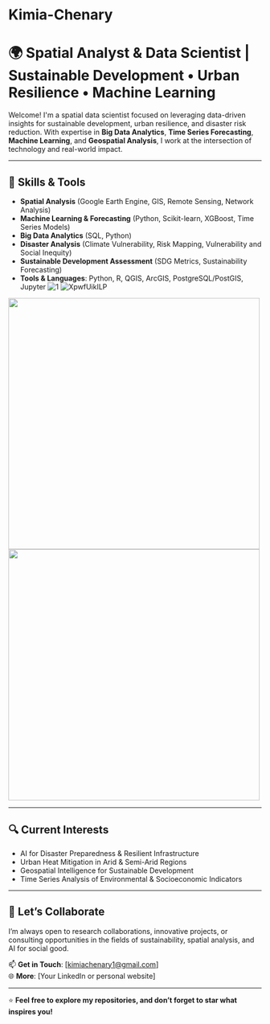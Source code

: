 # Kimia-Chenary
# 🌍 Spatial Analyst & Data Scientist | Sustainable Development • Urban Resilience • Machine Learning

Welcome! I'm a spatial data scientist focused on leveraging data-driven insights for sustainable development, urban resilience, and disaster risk reduction. With expertise in **Big Data Analytics**, **Time Series Forecasting**, **Machine Learning**, and **Geospatial Analysis**, I work at the intersection of technology and real-world impact.

---

## 🔧 Skills & Tools

- **Spatial Analysis** (Google Earth Engine, GIS, Remote Sensing, Network Analysis) 
- **Machine Learning & Forecasting** (Python, Scikit-learn, XGBoost, Time Series Models)
- **Big Data Analytics** (SQL, Python)
- **Disaster Analysis** (Climate Vulnerability, Risk Mapping, Vulnerability and Social Inequity)
- **Sustainable Development Assessment** (SDG Metrics, Sustainability Forecasting)
- **Tools & Languages**: Python, R, QGIS, ArcGIS, PostgreSQL/PostGIS, Jupyter
![1](https://github.com/user-attachments/assets/44529f86-6021-48dd-a32c-9f88d8f958b9)
![XpwfUikILP](https://github.com/user-attachments/assets/a7bc3926-6619-48e2-a9f3-f4e9b82fd0b3)
<img src="https://github.com/user-attachments/assets/44529f86-6021-48dd-a32c-9f88d8f958b9" width="500"/>
<img src="https://github.com/user-attachments/assets/a7bc3926-6619-48e2-a9f3-f4e9b82fd0b3" width="500"/>

---


## 🔍 Current Interests

- AI for Disaster Preparedness & Resilient Infrastructure  
- Urban Heat Mitigation in Arid & Semi-Arid Regions  
- Geospatial Intelligence for Sustainable Development  
- Time Series Analysis of Environmental & Socioeconomic Indicators  

---

## 🤝 Let’s Collaborate

I’m always open to research collaborations, innovative projects, or consulting opportunities in the fields of sustainability, spatial analysis, and AI for social good.

📫 **Get in Touch**: [kimiachenary1@gmail.com]  
🌐 **More**: [Your LinkedIn or personal website]

---

⭐ **Feel free to explore my repositories, and don’t forget to star what inspires you!**

